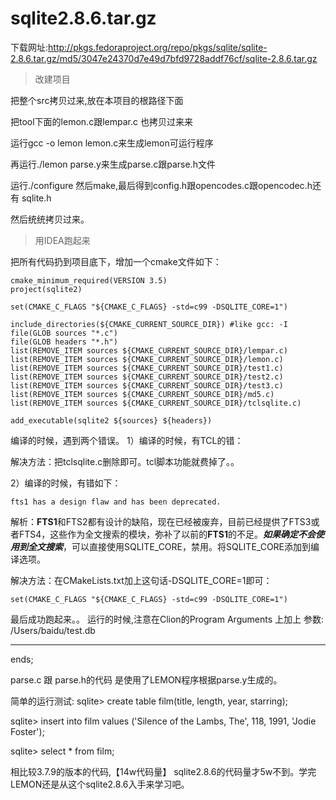 # sqlite2.8.6.tar.gz
下载网址:http://pkgs.fedoraproject.org/repo/pkgs/sqlite/sqlite-2.8.6.tar.gz/md5/3047e24370d7e49d7bfd9728addf76cf/sqlite-2.8.6.tar.gz

> 改建项目

把整个src拷贝过来,放在本项目的根路径下面

把tool下面的lemon.c跟lempar.c 也拷贝过来来

运行gcc -o lemon lemon.c来生成lemon可运行程序

再运行./lemon parse.y来生成parse.c跟parse.h文件

运行./configure 然后make,最后得到config.h跟opencodes.c跟opencodec.h还有 sqlite.h

然后统统拷贝过来。



> 用IDEA跑起来

 把所有代码扔到项目底下，增加一个cmake文件如下：

```
cmake_minimum_required(VERSION 3.5)
project(sqlite2)

set(CMAKE_C_FLAGS "${CMAKE_C_FLAGS} -std=c99 -DSQLITE_CORE=1")

include_directories(${CMAKE_CURRENT_SOURCE_DIR}) #like gcc: -I
file(GLOB sources "*.c")
file(GLOB headers "*.h")
list(REMOVE_ITEM sources ${CMAKE_CURRENT_SOURCE_DIR}/lempar.c)
list(REMOVE_ITEM sources ${CMAKE_CURRENT_SOURCE_DIR}/lemon.c)
list(REMOVE_ITEM sources ${CMAKE_CURRENT_SOURCE_DIR}/test1.c)
list(REMOVE_ITEM sources ${CMAKE_CURRENT_SOURCE_DIR}/test2.c)
list(REMOVE_ITEM sources ${CMAKE_CURRENT_SOURCE_DIR}/test3.c)
list(REMOVE_ITEM sources ${CMAKE_CURRENT_SOURCE_DIR}/md5.c)
list(REMOVE_ITEM sources ${CMAKE_CURRENT_SOURCE_DIR}/tclsqlite.c)

add_executable(sqlite2 ${sources} ${headers})
```

编译的时候，遇到两个错误。
1）编译的时候，有TCL的错：
 
解决方法：把tclsqlite.c删除即可。tcl脚本功能就费掉了。。


2）编译的时候，有错如下：  

```
fts1 has a design flaw and has been deprecated.
```

解析：**FTS1**和FTS2都有设计的缺陷，现在已经被废弃，目前已经提供了FTS3或者FTS4，这些作为全文搜索的模块，弥补了以前的**FTS1**的不足。***_如果确定不会使用到全文搜索_***，可以直接使用SQLITE_CORE，禁用。将SQLITE_CORE添加到编译选项。

解决方法：在CMakeLists.txt加上这句话-DSQLITE_CORE=1即可：

```
set(CMAKE_C_FLAGS "${CMAKE_C_FLAGS} -std=c99 -DSQLITE_CORE=1")
```


最后成功跑起来。。
运行的时候,注意在Clion的Program Arguments 上加上 参数: /Users/baidu/test.db

* * *
ends;


parse.c 跟 parse.h的代码 是使用了LEMON程序根据parse.y生成的。


简单的运行测试:
sqlite>
create table film(title, length, year, starring);

sqlite>
insert into film values ('Silence of the Lambs, The', 118, 1991, 'Jodie Foster');

sqlite>
select * from film;


相比较3.7.9的版本的代码,【14w代码量】
sqlite2.8.6的代码量才5w不到。学完LEMON还是从这个sqlite2.8.6入手来学习吧。